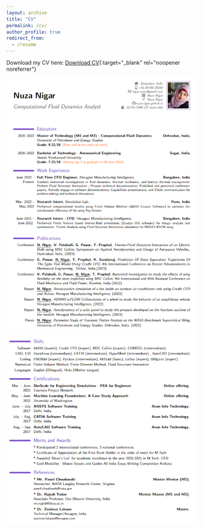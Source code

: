 ```yaml
---
layout: archive
title: "CV"
permalink: /cv/
author_profile: true
redirect_from:
  - /resume
---
```


Download my CV here: [Download CV](https://drive.google.com/file/d/1yhCjust3_nqV7mKPB9CHXRUVagJmXY8Y/view?usp=sharing){:target="_blank" rel="noopener noreferrer"}


![First Page](images/CV1.png)      
![Second Page](/images/CV2.png)  

